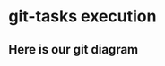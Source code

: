 # git-tasks execution

## Here is our git diagram

[Diagram]: https://github.com/MNT-Lab/git-tasks/raw/yshchanouski-vtarasiuk/img/yv.jpg
